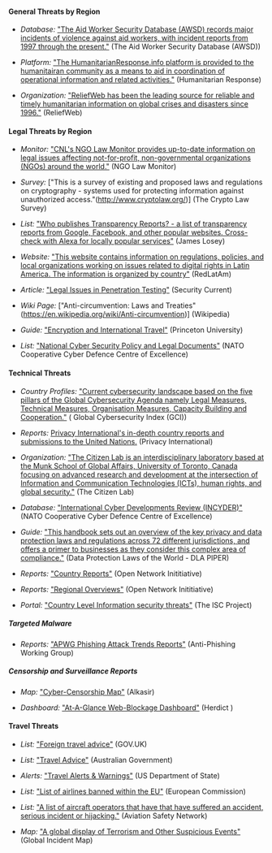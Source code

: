 #### General Threats by Region

  * *Database:* ["The Aid Worker Security Database (AWSD) records major incidents of violence against aid workers, with incident reports from 1997 through the present."](https://aidworkersecurity.org/) (The Aid Worker Security Database (AWSD))

  * *Platform:* ["The HumanitarianResponse.info platform is provided to the humanitairan community as a means to aid in coordination of operational information and related activities."](http://www.humanitarianresponse.info/operations) (Humanitarian Response)

  * *Organization:* ["ReliefWeb has been the leading source for reliable and timely humanitarian information on global crises and disasters since 1996."](http://reliefweb.int/) (ReliefWeb)

#### Legal Threats by Region

  * *Monitor:* ["CNL's NGO Law Monitor provides up-to-date information on legal issues affecting not-for-profit, non-governmental organizations (NGOs) around the world."](http://www.icnl.org/research/monitor/) (NGO Law Monitor)

  * *Survey:* ["This is a survey of existing and proposed laws and regulations on cryptography - systems used for protecting information against unauthorized access."(http://www.cryptolaw.org/)] (The Crypto Law Survey)

  * *List:* ["Who publishes Transparency Reports? - a list of transparency reports from Google, Facebook, and other popular websites. Cross-check with Alexa for locally popular services"](http://jameslosey.com/post/98162645081/who-publishes-transparency-reports-here-is-an) (James Losey)

  * *Website:* ["This website contains information on regulations, policies, and local organizations working on issues related to digital rights in Latin America. The information is organized by country"](https://redlatam.org/) (RedLatAm)

  * *Article:* ["Legal Issues in Penetration Testing"](https://securitycurrent.com/legal-issues-in-penetration-testing/) (Security Current)

  * *Wiki Page:* ["Anti-circumvention: Laws and Treaties"(https://en.wikipedia.org/wiki/Anti-circumvention)] (Wikipedia)

  * *Guide:* ["Encryption and International Travel"](https://www.princeton.edu/itsecurity/encryption/encryption-and-internatio/) (Princeton University)

  * *List:* ["National Cyber Security Policy and Legal Documents"](http://www.ccdcoe.org/strategies-policies.html) (NATO Cooperative Cyber Defence Centre of Excellence)

#### Technical Threats

  * *Country Profiles:* ["Current cybersecurity landscape based on the five pillars of the Global Cybersecurity Agenda namely Legal Measures, Technical Measures, Organisation Measures, Capacity Building and Cooperation."](http://www.itu.int/en/ITU-D/Cybersecurity/Pages/Country_Profiles.aspx) ( Global Cybersecurity Index (GCI))

  * *Reports:* [Privacy International's in-depth country reports and submissions to the United Nations.](https://www.privacyinternational.org/?q=reports) (Privacy International)

  * *Organization:* ["The Citizen Lab is an interdisciplinary laboratory based at the Munk School of Global Affairs, University of Toronto, Canada focusing on advanced research and development at the intersection of Information and Communication Technologies (ICTs), human rights, and global security."](https://citizenlab.org/) (The Citizen Lab)

  * *Database:* ["International Cyber Developments Review (INCYDER)"](http://ccdcoe.org/incyder.html) (NATO Cooperative Cyber Defence Centre of Excellence)

  * *Guide:* ["This handbook sets out an overview of the key privacy and data protection laws and regulations across 72 different jurisdictions, and offers a primer to businesses as they consider this complex area of compliance."](http://www.dlapiperdataprotection.com/) (Data Protection Laws of the World - DLA PIPER)

  * *Reports:* ["Country Reports"](https://opennet.net/research/profiles) (Open Network Inititiative)

  * *Reports:* ["Regional Overviews"](https://opennet.net/research/regions) (Open Network Inititiative)

  * *Portal:* ["Country Level Information security threats"](https://iscproject.org/country-assessments/) (The ISC Project)

##### Targeted Malware

  * *Reports:* ["APWG Phishing Attack Trends Reports"](http://www.apwg.org/resources/apwg-reports/) (Anti-Phishing Working Group)

##### Censorship and Surveillance Reports

  * *Map:* ["Cyber-Censorship Map"](https://alkasir.com/map) (Alkasir)

  * *Dashboard:* ["At-A-Glance Web-Blockage Dashboard"](http://herdict.org/explore/indephth) (Herdict )


#### Travel Threats


  * *List:* ["Foreign travel advice"](https://www.gov.uk/foreign-travel-advice) (GOV.UK)

  * *List:* ["Travel Advice"](http://www.smartraveller.gov.au/) (Australian Government)

  * *Alerts:* ["Travel Alerts & Warnings"](http://www.travel.state.gov/content/passports/english/alertswarnings.html) (US Department of State)

  * *List:* ["List of airlines banned within the EU"](http://ec.europa.eu/transport/modes/air/safety/air-ban/index_en.htm) (European Commission) 

  * *List:* ["A list of aircraft operators that have that have suffered an accident, serious incident or hijacking."](http://aviation-safety.net/database/operator/) (Aviation Safety Network)

  * *Map:* ["A global display of Terrorism and Other Suspicious Events"](http://www.globalincidentmap.com/map.php) (Global Incident Map)

